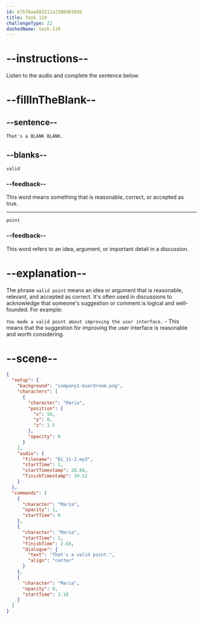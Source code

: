 ```yaml
---
id: 67b70aa683211a7200d63056
title: Task 119
challengeType: 22
dashedName: task-119
---
```


<!-- (audio) Maria: That's a valid point. -->

# --instructions--

Listen to the audio and complete the sentence below.

# --fillInTheBlank--

## --sentence--

`That's a BLANK BLANK.`

## --blanks--

`valid`

### --feedback--

This word means something that is reasonable, correct, or accepted as true.

---

`point`

### --feedback--

This word refers to an idea, argument, or important detail in a discussion.

# --explanation--

The phrase `valid point` means an idea or argument that is reasonable, relevant, and accepted as correct. It's often used in discussions to acknowledge that someone's suggestion or comment is logical and well-founded. For example:

`You made a valid point about improving the user interface.` - This means that the suggestion for improving the user interface is reasonable and worth considering.

# --scene--

```json
{
  "setup": {
    "background": "company1-boardroom.png",
    "characters": [
      {
        "character": "Maria",
        "position": {
          "x": 50,
          "y": 0,
          "z": 1.5
        },
        "opacity": 0
      }
    ],
    "audio": {
      "filename": "B1_11-2.mp3",
      "startTime": 1,
      "startTimestamp": 28.84,
      "finishTimestamp": 30.52
    }
  },
  "commands": [
    {
      "character": "Maria",
      "opacity": 1,
      "startTime": 0
    },
    {
      "character": "Maria",
      "startTime": 1,
      "finishTime": 2.68,
      "dialogue": {
        "text": "That's a valid point.",
        "align": "center"
      }
    },
    {
      "character": "Maria",
      "opacity": 0,
      "startTime": 3.18
    }
  ]
}
```
